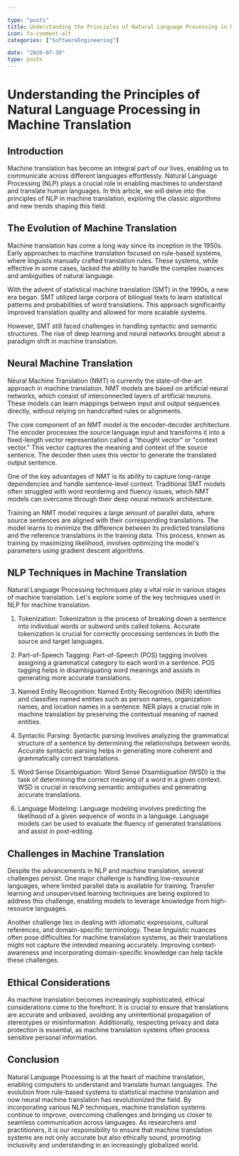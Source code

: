 ```yaml
---

type: "posts"
title: Understanding the Principles of Natural Language Processing in Machine Translation
icon: fa-comment-alt
categories: ["SoftwareEngineering"]

date: "2020-07-30"
type: posts
---
```





# Understanding the Principles of Natural Language Processing in Machine Translation

## Introduction

Machine translation has become an integral part of our lives, enabling us to communicate across different languages effortlessly. Natural Language Processing (NLP) plays a crucial role in enabling machines to understand and translate human languages. In this article, we will delve into the principles of NLP in machine translation, exploring the classic algorithms and new trends shaping this field.

## The Evolution of Machine Translation

Machine translation has come a long way since its inception in the 1950s. Early approaches to machine translation focused on rule-based systems, where linguists manually crafted translation rules. These systems, while effective in some cases, lacked the ability to handle the complex nuances and ambiguities of natural language.

With the advent of statistical machine translation (SMT) in the 1990s, a new era began. SMT utilized large corpora of bilingual texts to learn statistical patterns and probabilities of word translations. This approach significantly improved translation quality and allowed for more scalable systems.

However, SMT still faced challenges in handling syntactic and semantic structures. The rise of deep learning and neural networks brought about a paradigm shift in machine translation.

## Neural Machine Translation

Neural Machine Translation (NMT) is currently the state-of-the-art approach in machine translation. NMT models are based on artificial neural networks, which consist of interconnected layers of artificial neurons. These models can learn mappings between input and output sequences directly, without relying on handcrafted rules or alignments.

The core component of an NMT model is the encoder-decoder architecture. The encoder processes the source language input and transforms it into a fixed-length vector representation called a "thought vector" or "context vector." This vector captures the meaning and context of the source sentence. The decoder then uses this vector to generate the translated output sentence.

One of the key advantages of NMT is its ability to capture long-range dependencies and handle sentence-level context. Traditional SMT models often struggled with word reordering and fluency issues, which NMT models can overcome through their deep neural network architecture.

Training an NMT model requires a large amount of parallel data, where source sentences are aligned with their corresponding translations. The model learns to minimize the difference between its predicted translations and the reference translations in the training data. This process, known as training by maximizing likelihood, involves optimizing the model's parameters using gradient descent algorithms.

## NLP Techniques in Machine Translation

Natural Language Processing techniques play a vital role in various stages of machine translation. Let's explore some of the key techniques used in NLP for machine translation.

1. Tokenization: Tokenization is the process of breaking down a sentence into individual words or subword units called tokens. Accurate tokenization is crucial for correctly processing sentences in both the source and target languages.

2. Part-of-Speech Tagging: Part-of-Speech (POS) tagging involves assigning a grammatical category to each word in a sentence. POS tagging helps in disambiguating word meanings and assists in generating more accurate translations.

3. Named Entity Recognition: Named Entity Recognition (NER) identifies and classifies named entities such as person names, organization names, and location names in a sentence. NER plays a crucial role in machine translation by preserving the contextual meaning of named entities.

4. Syntactic Parsing: Syntactic parsing involves analyzing the grammatical structure of a sentence by determining the relationships between words. Accurate syntactic parsing helps in generating more coherent and grammatically correct translations.

5. Word Sense Disambiguation: Word Sense Disambiguation (WSD) is the task of determining the correct meaning of a word in a given context. WSD is crucial in resolving semantic ambiguities and generating accurate translations.

6. Language Modeling: Language modeling involves predicting the likelihood of a given sequence of words in a language. Language models can be used to evaluate the fluency of generated translations and assist in post-editing.

## Challenges in Machine Translation

Despite the advancements in NLP and machine translation, several challenges persist. One major challenge is handling low-resource languages, where limited parallel data is available for training. Transfer learning and unsupervised learning techniques are being explored to address this challenge, enabling models to leverage knowledge from high-resource languages.

Another challenge lies in dealing with idiomatic expressions, cultural references, and domain-specific terminology. These linguistic nuances often pose difficulties for machine translation systems, as their translations might not capture the intended meaning accurately. Improving context-awareness and incorporating domain-specific knowledge can help tackle these challenges.

## Ethical Considerations

As machine translation becomes increasingly sophisticated, ethical considerations come to the forefront. It is crucial to ensure that translations are accurate and unbiased, avoiding any unintentional propagation of stereotypes or misinformation. Additionally, respecting privacy and data protection is essential, as machine translation systems often process sensitive personal information.

## Conclusion

Natural Language Processing is at the heart of machine translation, enabling computers to understand and translate human languages. The evolution from rule-based systems to statistical machine translation and now neural machine translation has revolutionized the field. By incorporating various NLP techniques, machine translation systems continue to improve, overcoming challenges and bringing us closer to seamless communication across languages. As researchers and practitioners, it is our responsibility to ensure that machine translation systems are not only accurate but also ethically sound, promoting inclusivity and understanding in an increasingly globalized world.